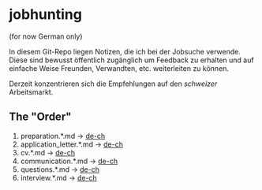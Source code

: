 # jobhunting #

(for now German only)

In diesem Git-Repo liegen Notizen, die ich bei der Jobsuche verwende. Diese sind bewusst öffentlich zugänglich um Feedback zu erhalten und auf einfache Weise Freunden, Verwandten, etc. weiterleiten zu können.

Derzeit konzentrieren sich die Empfehlungen auf den *schweizer* Arbeitsmarkt.

## The "Order" ##
1. preparation.*.md -> [de-ch](https://github.com/groggi/jobhunting/blob/master/preparation.de-ch.md)
2. application_letter.*.md -> [de-ch](https://github.com/groggi/jobhunting/blob/master/application_letter.de-ch.md)
3. cv.*.md -> [de-ch](cv.de-ch.md)
4. communication.*.md -> [de-ch](https://github.com/groggi/jobhunting/blob/master/communication.de-ch.md)
5. questions.*.md -> [de-ch](https://github.com/groggi/jobhunting/blob/master/questions.de-ch.md)
6. interview.*.md -> [de-ch](https://github.com/groggi/jobhunting/blob/master/interview.de-ch.md)
